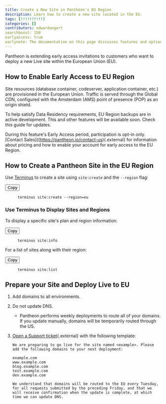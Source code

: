 ```yaml
---
title: Create a New Site in Pantheon's EU Region
description: Learn how to create a new site located in the EU.
tags: [!!!!!!!!!!]
categories: []
contributors: edwardangert
searchboost: 150
earlyaccess: true
earlynote: The documentation on this page discusses features and options that are not available across the entire platform.
---
```


Pantheon is extending early access invitations to customers who want to deploy a new Live site within the European Union (EU).

## How to Enable Early Access to EU Region

Site resources (database container, codeserver, application container, etc.) are provisioned in the European Union. Traffic is served through the Global CDN, configured with the Amsterdam (AMS) point of presence (POP) as an origin shield.

To help satisfy Data Residency requirements, EU Region backups are in active development. This and other features will be available soon. Check this guide for updates.

During this feature's Early Access period, participation is opt-in only. [Contact Sales]((https://pantheon.io/contact-us){.external} for information about pricing and how to enable your account for early access to the EU Region.

## How to Create a Pantheon Site in the EU Region

Use [Terminus](/docs/terminus/) to create a site using `site:create` and the `--region` flag:

<div class="copy-snippet">
  <button class="btn btn-default btn-clippy" data-clipboard-target="#terminus-new-eu-site">Copy</button>
  <figure><pre id="terminus-new-eu-site"><code class="command bash" data-lang="bash">terminus site:create --region=eu</code></pre></figure>
</div>

### Use Terminus to Display Sites and Regions

To display a specific site's plan and region information:

<div class="copy-snippet">
  <button class="btn btn-default btn-clippy" data-clipboard-target="#terminus-site-info">Copy</button>
  <figure><pre id="terminus-site-info"><code class="command bash" data-lang="bash">terminus site:info</code></pre></figure>
</div>

For a list of sites along with their region:

<div class="copy-snippet">
  <button class="btn btn-default btn-clippy" data-clipboard-target="#terminus-site-list">Copy</button>
  <figure><pre id="terminus-site-list"><code class="command bash" data-lang="bash">terminus site:list</code></pre></figure>
</div>

## Prepare your Site and Deploy Live to EU

1.  Add domains to all environments.
2.  Do not update DNS.
    - Pantheon performs weekly deployments to route all of your domains. If you update manually, domains will be temporarily routed through the US.
3.  [Open a Support ticket](https://dashboard.pantheon.io/#support){.external} with the following template:

    ```nohighlight
    We are preparing to go live for the site named <example>. Please add the following domains to your next deployment:

    example.com
    www.example.com
    blog.example.com
    test.example.com
    dev.example.com

    We understand that domains will be routed to the EU every Tuesday, for all requests submitted by the preceding Friday, and that we will receive confirmation when the update is complete, at which time we can update DNS.
    ```
